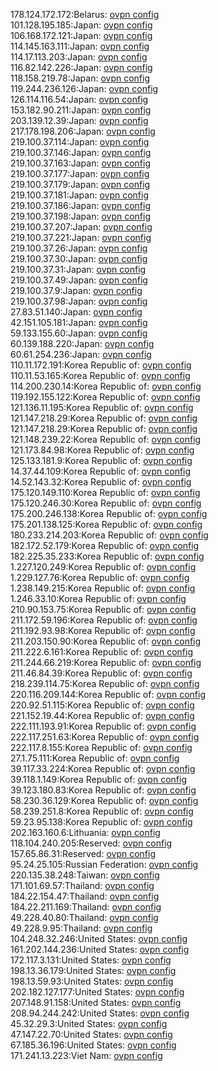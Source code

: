 178.124.172.172:Belarus: [ovpn config](vpn/178_124_172_172.ovpn)  
101.128.195.185:Japan: [ovpn config](vpn/101_128_195_185.ovpn)  
106.168.172.121:Japan: [ovpn config](vpn/106_168_172_121.ovpn)  
114.145.163.111:Japan: [ovpn config](vpn/114_145_163_111.ovpn)  
114.17.113.203:Japan: [ovpn config](vpn/114_17_113_203.ovpn)  
116.82.142.226:Japan: [ovpn config](vpn/116_82_142_226.ovpn)  
118.158.219.78:Japan: [ovpn config](vpn/118_158_219_78.ovpn)  
119.244.236.126:Japan: [ovpn config](vpn/119_244_236_126.ovpn)  
126.114.116.54:Japan: [ovpn config](vpn/126_114_116_54.ovpn)  
153.182.90.211:Japan: [ovpn config](vpn/153_182_90_211.ovpn)  
203.139.12.39:Japan: [ovpn config](vpn/203_139_12_39.ovpn)  
217.178.198.206:Japan: [ovpn config](vpn/217_178_198_206.ovpn)  
219.100.37.114:Japan: [ovpn config](vpn/219_100_37_114.ovpn)  
219.100.37.146:Japan: [ovpn config](vpn/219_100_37_146.ovpn)  
219.100.37.163:Japan: [ovpn config](vpn/219_100_37_163.ovpn)  
219.100.37.177:Japan: [ovpn config](vpn/219_100_37_177.ovpn)  
219.100.37.179:Japan: [ovpn config](vpn/219_100_37_179.ovpn)  
219.100.37.181:Japan: [ovpn config](vpn/219_100_37_181.ovpn)  
219.100.37.186:Japan: [ovpn config](vpn/219_100_37_186.ovpn)  
219.100.37.198:Japan: [ovpn config](vpn/219_100_37_198.ovpn)  
219.100.37.207:Japan: [ovpn config](vpn/219_100_37_207.ovpn)  
219.100.37.221:Japan: [ovpn config](vpn/219_100_37_221.ovpn)  
219.100.37.26:Japan: [ovpn config](vpn/219_100_37_26.ovpn)  
219.100.37.30:Japan: [ovpn config](vpn/219_100_37_30.ovpn)  
219.100.37.31:Japan: [ovpn config](vpn/219_100_37_31.ovpn)  
219.100.37.49:Japan: [ovpn config](vpn/219_100_37_49.ovpn)  
219.100.37.9:Japan: [ovpn config](vpn/219_100_37_9.ovpn)  
219.100.37.98:Japan: [ovpn config](vpn/219_100_37_98.ovpn)  
27.83.51.140:Japan: [ovpn config](vpn/27_83_51_140.ovpn)  
42.151.105.181:Japan: [ovpn config](vpn/42_151_105_181.ovpn)  
59.133.155.60:Japan: [ovpn config](vpn/59_133_155_60.ovpn)  
60.139.188.220:Japan: [ovpn config](vpn/60_139_188_220.ovpn)  
60.61.254.236:Japan: [ovpn config](vpn/60_61_254_236.ovpn)  
110.11.172.191:Korea Republic of: [ovpn config](vpn/110_11_172_191.ovpn)  
110.11.53.165:Korea Republic of: [ovpn config](vpn/110_11_53_165.ovpn)  
114.200.230.14:Korea Republic of: [ovpn config](vpn/114_200_230_14.ovpn)  
119.192.155.122:Korea Republic of: [ovpn config](vpn/119_192_155_122.ovpn)  
121.136.11.195:Korea Republic of: [ovpn config](vpn/121_136_11_195.ovpn)  
121.147.218.29:Korea Republic of: [ovpn config](vpn/121_147_218_29.ovpn)  
121.147.218.29:Korea Republic of: [ovpn config](vpn/121_147_218_29.ovpn)  
121.148.239.22:Korea Republic of: [ovpn config](vpn/121_148_239_22.ovpn)  
121.173.84.98:Korea Republic of: [ovpn config](vpn/121_173_84_98.ovpn)  
125.133.181.9:Korea Republic of: [ovpn config](vpn/125_133_181_9.ovpn)  
14.37.44.109:Korea Republic of: [ovpn config](vpn/14_37_44_109.ovpn)  
14.52.143.32:Korea Republic of: [ovpn config](vpn/14_52_143_32.ovpn)  
175.120.149.110:Korea Republic of: [ovpn config](vpn/175_120_149_110.ovpn)  
175.120.246.30:Korea Republic of: [ovpn config](vpn/175_120_246_30.ovpn)  
175.200.246.138:Korea Republic of: [ovpn config](vpn/175_200_246_138.ovpn)  
175.201.138.125:Korea Republic of: [ovpn config](vpn/175_201_138_125.ovpn)  
180.233.214.203:Korea Republic of: [ovpn config](vpn/180_233_214_203.ovpn)  
182.172.52.179:Korea Republic of: [ovpn config](vpn/182_172_52_179.ovpn)  
182.225.35.233:Korea Republic of: [ovpn config](vpn/182_225_35_233.ovpn)  
1.227.120.249:Korea Republic of: [ovpn config](vpn/1_227_120_249.ovpn)  
1.229.127.76:Korea Republic of: [ovpn config](vpn/1_229_127_76.ovpn)  
1.238.149.215:Korea Republic of: [ovpn config](vpn/1_238_149_215.ovpn)  
1.246.33.10:Korea Republic of: [ovpn config](vpn/1_246_33_10.ovpn)  
210.90.153.75:Korea Republic of: [ovpn config](vpn/210_90_153_75.ovpn)  
211.172.59.196:Korea Republic of: [ovpn config](vpn/211_172_59_196.ovpn)  
211.192.93.98:Korea Republic of: [ovpn config](vpn/211_192_93_98.ovpn)  
211.203.150.90:Korea Republic of: [ovpn config](vpn/211_203_150_90.ovpn)  
211.222.6.161:Korea Republic of: [ovpn config](vpn/211_222_6_161.ovpn)  
211.244.66.219:Korea Republic of: [ovpn config](vpn/211_244_66_219.ovpn)  
211.46.84.39:Korea Republic of: [ovpn config](vpn/211_46_84_39.ovpn)  
218.239.114.75:Korea Republic of: [ovpn config](vpn/218_239_114_75.ovpn)  
220.116.209.144:Korea Republic of: [ovpn config](vpn/220_116_209_144.ovpn)  
220.92.51.115:Korea Republic of: [ovpn config](vpn/220_92_51_115.ovpn)  
221.152.19.44:Korea Republic of: [ovpn config](vpn/221_152_19_44.ovpn)  
222.111.193.91:Korea Republic of: [ovpn config](vpn/222_111_193_91.ovpn)  
222.117.251.63:Korea Republic of: [ovpn config](vpn/222_117_251_63.ovpn)  
222.117.8.155:Korea Republic of: [ovpn config](vpn/222_117_8_155.ovpn)  
27.1.75.111:Korea Republic of: [ovpn config](vpn/27_1_75_111.ovpn)  
39.117.33.224:Korea Republic of: [ovpn config](vpn/39_117_33_224.ovpn)  
39.118.1.149:Korea Republic of: [ovpn config](vpn/39_118_1_149.ovpn)  
39.123.180.83:Korea Republic of: [ovpn config](vpn/39_123_180_83.ovpn)  
58.230.36.129:Korea Republic of: [ovpn config](vpn/58_230_36_129.ovpn)  
58.239.251.8:Korea Republic of: [ovpn config](vpn/58_239_251_8.ovpn)  
59.23.95.138:Korea Republic of: [ovpn config](vpn/59_23_95_138.ovpn)  
202.163.160.6:Lithuania: [ovpn config](vpn/202_163_160_6.ovpn)  
118.104.240.205:Reserved: [ovpn config](vpn/118_104_240_205.ovpn)  
157.65.86.31:Reserved: [ovpn config](vpn/157_65_86_31.ovpn)  
95.24.25.105:Russian Federation: [ovpn config](vpn/95_24_25_105.ovpn)  
220.135.38.248:Taiwan: [ovpn config](vpn/220_135_38_248.ovpn)  
171.101.69.57:Thailand: [ovpn config](vpn/171_101_69_57.ovpn)  
184.22.154.47:Thailand: [ovpn config](vpn/184_22_154_47.ovpn)  
184.22.211.169:Thailand: [ovpn config](vpn/184_22_211_169.ovpn)  
49.228.40.80:Thailand: [ovpn config](vpn/49_228_40_80.ovpn)  
49.228.9.95:Thailand: [ovpn config](vpn/49_228_9_95.ovpn)  
104.248.32.246:United States: [ovpn config](vpn/104_248_32_246.ovpn)  
161.202.144.236:United States: [ovpn config](vpn/161_202_144_236.ovpn)  
172.117.3.131:United States: [ovpn config](vpn/172_117_3_131.ovpn)  
198.13.36.179:United States: [ovpn config](vpn/198_13_36_179.ovpn)  
198.13.59.93:United States: [ovpn config](vpn/198_13_59_93.ovpn)  
202.182.127.177:United States: [ovpn config](vpn/202_182_127_177.ovpn)  
207.148.91.158:United States: [ovpn config](vpn/207_148_91_158.ovpn)  
208.94.244.242:United States: [ovpn config](vpn/208_94_244_242.ovpn)  
45.32.29.3:United States: [ovpn config](vpn/45_32_29_3.ovpn)  
47.147.22.70:United States: [ovpn config](vpn/47_147_22_70.ovpn)  
67.185.36.196:United States: [ovpn config](vpn/67_185_36_196.ovpn)  
171.241.13.223:Viet Nam: [ovpn config](vpn/171_241_13_223.ovpn)  
